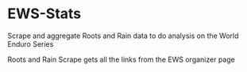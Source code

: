 # EWS-Stats
Scrape and aggregate Roots and Rain data to do analysis on the World Enduro Series

Roots and Rain Scrape gets all the links from the EWS organizer page
